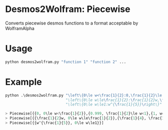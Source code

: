 # Desmos2Wolfram: Piecewise
Converts piecewise desmos functions to a format acceptable by WolframAlpha

# Usage
```python
python desmos2wolfram.py "function 1" "function 2" ...
```

# Example
```python
python .\desmos2wolfram.py "\left\{0\le w<\frac{1}{2}:0,\frac{1}{2}\le w<1:0.999,w=1:1\right\}" 
                           "\left\{0\le w\le\frac{1}{2}:\frac{1}{2}w,\frac{1}{2}<w\le\frac{3}{4}:\frac{1}{4},\frac{3}{4}<w\le1:3w-2\right\}" 
                           "\left\{0\le w\le1:w^{\frac{1}{5}}\right\}"

> Piecewise[{{0, 0\le w<\frac{1}{2}},{0.999, \frac{1}{2}\le w<1},{1, w=1}}] 
> Piecewise[{{\frac{1}{2}w, 0\le w\le\frac{1}{2}},{\frac{1}{4}, \frac{1}{2}<w\le\frac{3}{4}},{3w-2, \frac{3}{4}<w\le1}}]
> Piecewise[{{w^{\frac{1}{5}}, 0\le w\le1}}]
```
